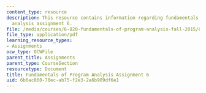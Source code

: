 ```yaml
---
content_type: resource
description: This resource contains information regarding fundamentals of program
  analysis assignment 6.
file: /media/courses/6-820-fundamentals-of-program-analysis-fall-2015/6b6ac86070ecab75f2e32a6b909df6e1_MIT6_820F15_ps6.pdf
file_type: application/pdf
learning_resource_types:
- Assignments
ocw_type: OCWFile
parent_title: Assignments
parent_type: CourseSection
resourcetype: Document
title: Fundamentals of Program Analysis Assignment 6
uid: 6b6ac860-70ec-ab75-f2e3-2a6b909df6e1
---
```

